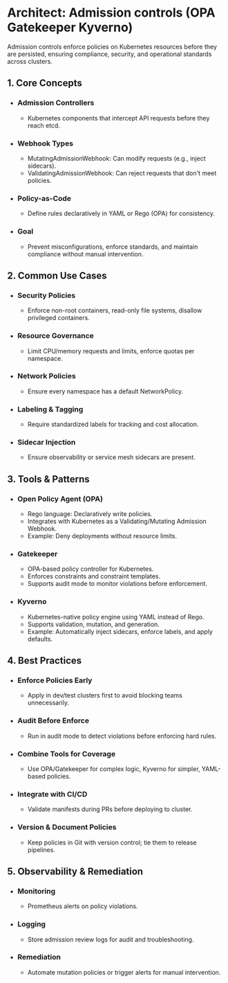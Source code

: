 # Architect: Admission controls (OPA Gatekeeper Kyverno)

Admission controls enforce policies on Kubernetes resources before they are persisted, ensuring compliance, security, and operational standards across clusters.

## 1. Core Concepts
- ### Admission Controllers
	- Kubernetes components that intercept API requests before they reach etcd.
- ### Webhook Types
	- MutatingAdmissionWebhook: Can modify requests (e.g., inject sidecars).
	- ValidatingAdmissionWebhook: Can reject requests that don't meet policies.
- ### Policy-as-Code
	- Define rules declaratively in YAML or Rego (OPA) for consistency.
- ### Goal
	- Prevent misconfigurations, enforce standards, and maintain compliance without manual intervention.
## 2. Common Use Cases
- ### Security Policies
	- Enforce non-root containers, read-only file systems, disallow privileged containers.
- ### Resource Governance
	- Limit CPU/memory requests and limits, enforce quotas per namespace.
- ### Network Policies
	- Ensure every namespace has a default NetworkPolicy.
- ### Labeling & Tagging
	- Require standardized labels for tracking and cost allocation.
- ### Sidecar Injection
	- Ensure observability or service mesh sidecars are present.
## 3. Tools & Patterns
- ### Open Policy Agent (OPA)
	- Rego language: Declaratively write policies.
	- Integrates with Kubernetes as a Validating/Mutating Admission Webhook.
	- Example: Deny deployments without resource limits.
- ### Gatekeeper
	- OPA-based policy controller for Kubernetes.
	- Enforces constraints and constraint templates.
	- Supports audit mode to monitor violations before enforcement.
- ### Kyverno
	- Kubernetes-native policy engine using YAML instead of Rego.
	- Supports validation, mutation, and generation.
	- Example: Automatically inject sidecars, enforce labels, and apply defaults.
## 4. Best Practices
- ### Enforce Policies Early
	- Apply in dev/test clusters first to avoid blocking teams unnecessarily.
- ### Audit Before Enforce
	- Run in audit mode to detect violations before enforcing hard rules.
- ### Combine Tools for Coverage
	- Use OPA/Gatekeeper for complex logic, Kyverno for simpler, YAML-based policies.
- ### Integrate with CI/CD
	- Validate manifests during PRs before deploying to cluster.
- ### Version & Document Policies
	- Keep policies in Git with version control; tie them to release pipelines.
## 5. Observability & Remediation
- ### Monitoring
	- Prometheus alerts on policy violations.
- ### Logging
	- Store admission review logs for audit and troubleshooting.
- ### Remediation
	- Automate mutation policies or trigger alerts for manual intervention.
